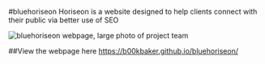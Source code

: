 #bluehoriseon
 Horiseon is a website designed to help clients connect with their public via better use of SEO

 <img src="/bluehoriseon/horiseonsnap.png" alt="bluehoriseon webpage, large photo of project team" >
 </img>

##View the webpage here
 https://b00kbaker.github.io/bluehoriseon/
 
